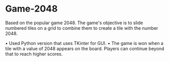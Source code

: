 # Game-2048
Based on the popular game 2048. The game's objective is to slide numbered tiles on a grid to combine them to create a tile with the number 2048.

• Used Python version that uses TKinter for GUI.
• The game is won when a tile with a value of 2048 appears on the board. Players can continue beyond that
to reach higher scores.
